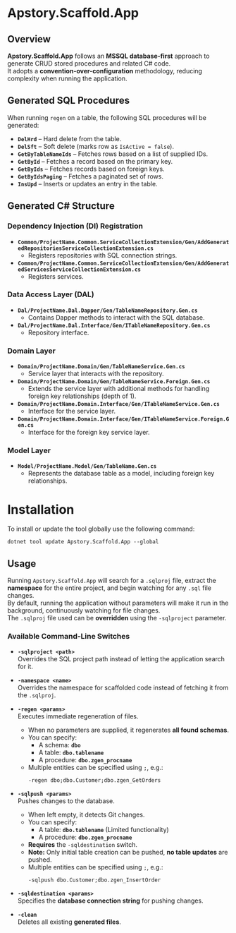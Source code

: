 # Apstory.Scaffold.App

## Overview

**Apstory.Scaffold.App** follows an **MSSQL database-first** approach to generate CRUD stored procedures and related C# code.  
It adopts a **convention-over-configuration** methodology, reducing complexity when running the application.

## Generated SQL Procedures

When running `regen` on a table, the following SQL procedures will be generated:

- **`DelHrd`** – Hard delete from the table.
- **`DelSft`** – Soft delete (marks row as `IsActive = false`).
- **`GetByTableNameIds`** – Fetches rows based on a list of supplied IDs.
- **`GetById`** – Fetches a record based on the primary key.
- **`GetByIds`** – Fetches records based on foreign keys.
- **`GetByIdsPaging`** – Fetches a paginated set of rows.
- **`InsUpd`** – Inserts or updates an entry in the table.

## Generated C# Structure

### Dependency Injection (DI) Registration
- **`Common/ProjectName.Common.ServiceCollectionExtension/Gen/AddGeneratedRepositoriesServiceCollectionExtension.cs`**  
  - Registers repositories with SQL connection strings.
- **`Common/ProjectName.Common.ServiceCollectionExtension/Gen/AddGeneratedServicesServiceCollectionExtension.cs`**  
  - Registers services.

### Data Access Layer (DAL)
- **`Dal/ProjectName.Dal.Dapper/Gen/TableNameRepository.Gen.cs`**  
  - Contains Dapper methods to interact with the SQL database.
- **`Dal/ProjectName.Dal.Interface/Gen/ITableNameRepository.Gen.cs`**  
  - Repository interface.

### Domain Layer
- **`Domain/ProjectName.Domain/Gen/TableNameService.Gen.cs`**  
  - Service layer that interacts with the repository.
- **`Domain/ProjectName.Domain/Gen/TableNameService.Foreign.Gen.cs`**  
  - Extends the service layer with additional methods for handling foreign key relationships (depth of 1).
- **`Domain/ProjectName.Domain.Interface/Gen/ITableNameService.Gen.cs`**  
  - Interface for the service layer.
- **`Domain/ProjectName.Domain.Interface/Gen/ITableNameService.Foreign.Gen.cs`**  
  - Interface for the foreign key service layer.

### Model Layer
- **`Model/ProjectName.Model/Gen/TableName.Gen.cs`**  
  - Represents the database table as a model, including foreign key relationships.

# Installation

To install or update the tool globally use the following command:
```
dotnet tool update Apstory.Scaffold.App --global
```

## Usage

Running `Apstory.Scaffold.App` will search for a `.sqlproj` file, extract the **namespace** for the entire project, and begin watching for any `.sql` file changes.  
By default, running the application without parameters will make it run in the background, continuously watching for file changes.  
The `.sqlproj` file used can be **overridden** using the `-sqlproject` parameter.

### Available Command-Line Switches

- **`-sqlproject <path>`**  
  Overrides the SQL project path instead of letting the application search for it.

- **`-namespace <name>`**  
  Overrides the namespace for scaffolded code instead of fetching it from the `.sqlproj`.

- **`-regen <params>`**  
  Executes immediate regeneration of files.  
  - When no parameters are supplied, it regenerates **all found schemas**.  
  - You can specify:
    - A schema: **`dbo`**
    - A table: **`dbo.tablename`**
    - A procedure: **`dbo.zgen_procname`**  
  - Multiple entities can be specified using `;`, e.g.:  
    ```
    -regen dbo;dbo.Customer;dbo.zgen_GetOrders
    ```

- **`-sqlpush <params>`**  
  Pushes changes to the database.  
  - When left empty, it detects Git changes.  
  - You can specify:
    - A table: **`dbo.tablename`** (Limited functionality)
    - A procedure: **`dbo.zgen_procname`**  
  - **Requires** the `-sqldestination` switch.  
  - **Note:** Only initial table creation can be pushed, **no table updates** are pushed.  
  - Multiple entities can be specified using `;`, e.g.:  
    ```
    -sqlpush dbo.Customer;dbo.zgen_InsertOrder
    ```

- **`-sqldestination <params>`**  
  Specifies the **database connection string** for pushing changes.

- **`-clean`**  
  Deletes all existing **generated files**.
